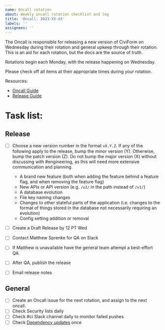 ```yaml
---
name: Oncall rotation
about: Weekly oncall rotation checklist and log
title: 'Oncall: 2023-XX-XX'
labels: ''
assignees: ''
---
```


The Oncall is responsible for releasing a new version of CiviForm on Wednesday during their rotation and general upkeep through their rotation. This is an aid for each rotation, but the docs are the source of truth.

Rotations begin each Monday, with the release happening on Wednesday.

Please check off all items at their appropriate times during your rotation.

Resources:

- [Oncall Guide](https://docs.civiform.us/governance-and-management/project-management/on-call-guide#on-call-responsibilities)
- [Release Guide](https://docs.civiform.us/contributor-guide/developer-guide/releasing)

# Task list:

## Release

- [ ] Choose a new version number in the format `vX.Y.Z`. If any of the following apply to the release, bump the minor version (Y). Otherwise, bump the patch version (Z). Do not bump the major version (X) without discussing with #engineering, as this will need more extensive communication and planning.

  - A brand new feature (both when adding the feature behind a feature flag, and when removing the feature flag)
  - New APIs or API version (e.g. `/v2/` in the path instead of `/v1/`)
  - A database evolution
  - File key naming changes
  - Changes to other stateful parts of the application (i.e. changes to the format of things stored in the database not necessarily requiring an evolution)
  - Config setting addition or removal

- [ ] Create a Draft Release by 12 PT Wed
- [ ] Contact Matthew Sprenke for QA on Slack
- [ ] If Matthew is unavailable have the general team attempt a best-effort QA.
- [ ] After QA, publish the release
- [ ] Email release notes

## General

- [ ] Create an Oncall issue for the next rotation, and assign to the next oncall.
- [ ] Check Security lists daily
- [ ] Check #ci Slack channel daily to monitor failed pushes
- [ ] Check [Dependency updates](https://github.com/civiform/civiform/pulls/app%2Frenovate) once
